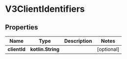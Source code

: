 
# V3ClientIdentifiers

## Properties
Name | Type | Description | Notes
------------ | ------------- | ------------- | -------------
**clientId** | **kotlin.String** |  |  [optional]



